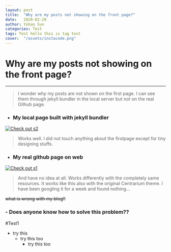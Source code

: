 ```yaml
---
layout: post
title:  "Why are my posts not showing on the front page?"
date:   2020-02-29
author: Yohan Sun
categories: Test
tags: Test hello this is tag test
cover:  "/assets/instacode.png"
---
```


# Why are my posts not showing on the front page?
---

> I wonder why my posts are not shown on the first page. I can see them through jekyll bundler in the local server but not on the real Github page.  

- ### My local page built with jekyll bundler



<a href="//syh39.github.io/assets/images/s2.jpg" data-lightbox="s2" data-title="s2">
  <img src="//syh39.github.io/assets/images/s2.jpg" title="Check out s2">
</a>


> Works well. I did not touch anything about the firstpage except for tiny designing stuffs.


- ### My real github page on web



<a href="//syh39.github.io/assets/images/s1.jpg" data-lightbox="s1" data-title="s1">
  <img src="//syh39.github.io/assets/images/s1.jpg" title="Check out s1">
</a>


> And have no idea at all. Works differently with the completely same resources. It works like this also with the original Centrarium theme. I have been googling it for a week and found nothing...


~~what is wrong with my blog!!~~ 

### - Does anyone know how to solve this problem??

#Test1
* try this
  - try this too
    + try this too
